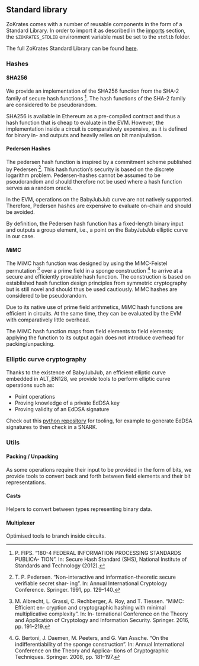 ## Standard library

ZoKrates comes with a number of reusable components in the form of a Standard Library. In order to import it as described in the [imports](/language/imports.html) section, the `$ZOKRATES_STDLIB` environment variable must be set to the `stdlib` folder.

The full ZoKrates Standard Library can be found [here](https://github.com/Zokrates/ZoKrates/tree/latest/zokrates_stdlib/stdlib).

### Hashes

#### SHA256
We provide an implementation of the SHA256 function from the SHA-2 family of secure hash functions [^1]. The hash functions of the SHA-2 family are considered to be pseudorandom.

SHA256 is available in Ethereum as a pre-compiled contract and thus a hash function that is cheap to evaluate in the EVM. However, the implementation inside a circuit is comparatively expensive, as it is defined for binary in- and outputs and heavily relies on bit manipulation.


#### Pedersen Hashes
The pedersen hash function is inspired by a commitment scheme published by Pedersen [^2].
This hash function’s security is based on the discrete logarithm problem. 
Pedersen-hashes cannot be assumed to be pseudorandom and should therefore not be used where a hash function serves as a random oracle.

In the EVM, operations on the BabyJubJub curve are not natively supported. Therefore, Pedersen hashes are expensive to evaluate on-chain and should be avoided.

By definition, the Pedersen hash function has a fixed-length binary input and outputs a group element, i.e., a point on the BabyJubJub elliptic curve in our case.

#### MiMC
The MiMC hash function was designed by using the MiMC-Feistel permutation [^3] over a prime field in a sponge construction [^4] to arrive at a secure and efficiently provable hash function.
The construction is based on established hash function design principles from symmetric cryptography but is still novel and should thus be used cautiously. MiMC hashes are considered to be pseudorandom.

Due to its native use of prime field arithmetics, MiMC hash functions are efficient in circuits. At the same time, they can be evaluated by the EVM with comparatively little overhead.

The MiMC hash function maps from field elements to field elements; applying the function to its output again does not introduce overhead for packing/unpacking.

### Elliptic curve cryptography

Thanks to the existence of BabyJubJub, an efficient elliptic curve embedded in ALT_BN128, we provide tools to perform elliptic curve operations such as:

- Point operations
- Proving knowledge of a private EdDSA key
- Proving validity of an EdDSA signature

Check out this [python repository](https://github.com/Zokrates/pycrypto) for tooling, for example to generate EdDSA signatures to then check in a SNARK.

### Utils

#### Packing / Unpacking

As some operations require their input to be provided in the form of bits, we provide tools to convert back and forth between field elements and their bit representations.

#### Casts

Helpers to convert between types representing binary data.

#### Multiplexer

Optimised tools to branch inside circuits.

[^1]: P. FIPS. “180-4 FEDERAL INFORMATION PROCESSING STANDARDS PUBLICA- TION”. In: Secure Hash Standard (SHS), National Institute of Standards and Technology (2012).

[^2]: T. P. Pedersen. “Non-interactive and information-theoretic secure verifiable secret shar- ing”. In: Annual International Cryptology Conference. Springer. 1991, pp. 129–140.

[^3]: M. Albrecht, L. Grassi, C. Rechberger, A. Roy, and T. Tiessen. “MiMC: Efficient en- cryption and cryptographic hashing with minimal multiplicative complexity”. In: In- ternational Conference on the Theory and Application of Cryptology and Information Security. Springer. 2016, pp. 191–219.

[^4]: G. Bertoni, J. Daemen, M. Peeters, and G. Van Assche. “On the indifferentiability of the sponge construction”. In: Annual International Conference on the Theory and Applica-
tions of Cryptographic Techniques. Springer. 2008, pp. 181–197.

